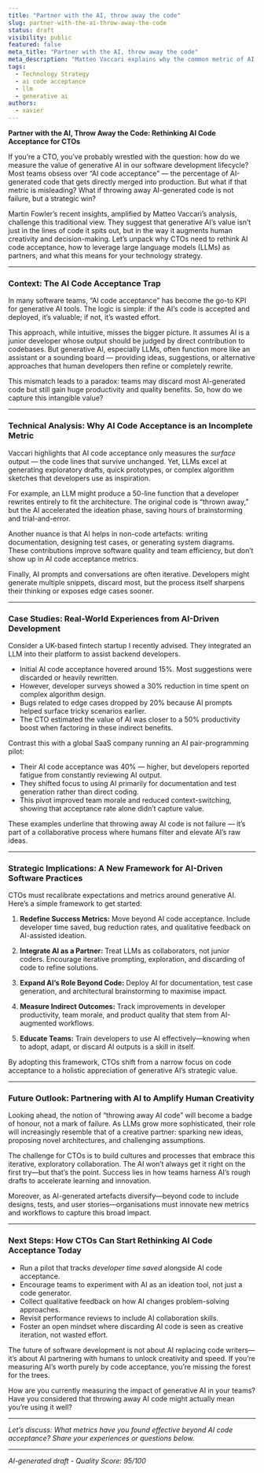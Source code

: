 ```yaml
---
title: "Partner with the AI, throw away the code"
slug: partner-with-the-ai-throw-away-the-code
status: draft
visibility: public
featured: false
meta_title: "Partner with the AI, throw away the code"
meta_description: "Matteo Vaccari explains why the common metric of AI code acceptance has a big hole, and how an LLM can be valuable even if you throw away its code."
tags:
  - Technology Strategy
  - ai code acceptance
  - llm
  - generative ai
authors:
  - xavier
---
```


**Partner with the AI, Throw Away the Code: Rethinking AI Code Acceptance for CTOs**

If you’re a CTO, you’ve probably wrestled with the question: how do we measure the value of generative AI in our software development lifecycle? Most teams obsess over “AI code acceptance” — the percentage of AI-generated code that gets directly merged into production. But what if that metric is misleading? What if throwing away AI-generated code is not failure, but a strategic win?

Martin Fowler’s recent insights, amplified by Matteo Vaccari’s analysis, challenge this traditional view. They suggest that generative AI’s value isn’t just in the lines of code it spits out, but in the way it augments human creativity and decision-making. Let’s unpack why CTOs need to rethink AI code acceptance, how to leverage large language models (LLMs) as partners, and what this means for your technology strategy.

---

### Context: The AI Code Acceptance Trap

In many software teams, “AI code acceptance” has become the go-to KPI for generative AI tools. The logic is simple: if the AI’s code is accepted and deployed, it’s valuable; if not, it’s wasted effort.

This approach, while intuitive, misses the bigger picture. It assumes AI is a junior developer whose output should be judged by direct contribution to codebases. But generative AI, especially LLMs, often function more like an assistant or a sounding board — providing ideas, suggestions, or alternative approaches that human developers then refine or completely rewrite.

This mismatch leads to a paradox: teams may discard most AI-generated code but still gain huge productivity and quality benefits. So, how do we capture this intangible value?

---

### Technical Analysis: Why AI Code Acceptance is an Incomplete Metric

Vaccari highlights that AI code acceptance only measures the *surface* output — the code lines that survive unchanged. Yet, LLMs excel at generating exploratory drafts, quick prototypes, or complex algorithm sketches that developers use as inspiration.

For example, an LLM might produce a 50-line function that a developer rewrites entirely to fit the architecture. The original code is “thrown away,” but the AI accelerated the ideation phase, saving hours of brainstorming and trial-and-error.

Another nuance is that AI helps in non-code artefacts: writing documentation, designing test cases, or generating system diagrams. These contributions improve software quality and team efficiency, but don’t show up in AI code acceptance metrics.

Finally, AI prompts and conversations are often iterative. Developers might generate multiple snippets, discard most, but the process itself sharpens their thinking or exposes edge cases sooner.

---

### Case Studies: Real-World Experiences from AI-Driven Development

Consider a UK-based fintech startup I recently advised. They integrated an LLM into their platform to assist backend developers.

- Initial AI code acceptance hovered around 15%. Most suggestions were discarded or heavily rewritten.
- However, developer surveys showed a 30% reduction in time spent on complex algorithm design.
- Bugs related to edge cases dropped by 20% because AI prompts helped surface tricky scenarios earlier.
- The CTO estimated the value of AI was closer to a 50% productivity boost when factoring in these indirect benefits.

Contrast this with a global SaaS company running an AI pair-programming pilot:

- Their AI code acceptance was 40% — higher, but developers reported fatigue from constantly reviewing AI output.
- They shifted focus to using AI primarily for documentation and test generation rather than direct coding.
- This pivot improved team morale and reduced context-switching, showing that acceptance rate alone didn’t capture value.

These examples underline that throwing away AI code is not failure — it’s part of a collaborative process where humans filter and elevate AI’s raw ideas.

---

### Strategic Implications: A New Framework for AI-Driven Software Practices

CTOs must recalibrate expectations and metrics around generative AI. Here’s a simple framework to get started:

1. **Redefine Success Metrics:** Move beyond AI code acceptance. Include developer time saved, bug reduction rates, and qualitative feedback on AI-assisted ideation.

2. **Integrate AI as a Partner:** Treat LLMs as collaborators, not junior coders. Encourage iterative prompting, exploration, and discarding of code to refine solutions.

3. **Expand AI’s Role Beyond Code:** Deploy AI for documentation, test case generation, and architectural brainstorming to maximise impact.

4. **Measure Indirect Outcomes:** Track improvements in developer productivity, team morale, and product quality that stem from AI-augmented workflows.

5. **Educate Teams:** Train developers to use AI effectively—knowing when to adopt, adapt, or discard AI outputs is a skill in itself.

By adopting this framework, CTOs shift from a narrow focus on code acceptance to a holistic appreciation of generative AI’s strategic value.

---

### Future Outlook: Partnering with AI to Amplify Human Creativity

Looking ahead, the notion of “throwing away AI code” will become a badge of honour, not a mark of failure. As LLMs grow more sophisticated, their role will increasingly resemble that of a creative partner: sparking new ideas, proposing novel architectures, and challenging assumptions.

The challenge for CTOs is to build cultures and processes that embrace this iterative, exploratory collaboration. The AI won’t always get it right on the first try—but that’s the point. Success lies in how teams harness AI’s rough drafts to accelerate learning and innovation.

Moreover, as AI-generated artefacts diversify—beyond code to include designs, tests, and user stories—organisations must innovate new metrics and workflows to capture this broad impact.

---

### Next Steps: How CTOs Can Start Rethinking AI Code Acceptance Today

- Run a pilot that tracks *developer time saved* alongside AI code acceptance.
- Encourage teams to experiment with AI as an ideation tool, not just a code generator.
- Collect qualitative feedback on how AI changes problem-solving approaches.
- Revisit performance reviews to include AI collaboration skills.
- Foster an open mindset where discarding AI code is seen as creative iteration, not wasted effort.

The future of software development is not about AI replacing code writers—it’s about AI partnering with humans to unlock creativity and speed. If you’re measuring AI’s worth purely by code acceptance, you’re missing the forest for the trees.

How are you currently measuring the impact of generative AI in your teams? Have you considered that throwing away AI code might actually mean you’re using it well?

---

*Let’s discuss: What metrics have you found effective beyond AI code acceptance? Share your experiences or questions below.*

---

*AI-generated draft - Quality Score: 95/100*